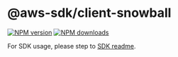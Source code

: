 # @aws-sdk/client-snowball

[![NPM version](https://img.shields.io/npm/v/@aws-sdk/client-snowball/beta.svg)](https://www.npmjs.com/package/@aws-sdk/client-snowball)
[![NPM downloads](https://img.shields.io/npm/dm/@aws-sdk/client-snowball.svg)](https://www.npmjs.com/package/@aws-sdk/client-snowball)

For SDK usage, please step to [SDK readme](https://github.com/aws/aws-sdk-js-v3).
